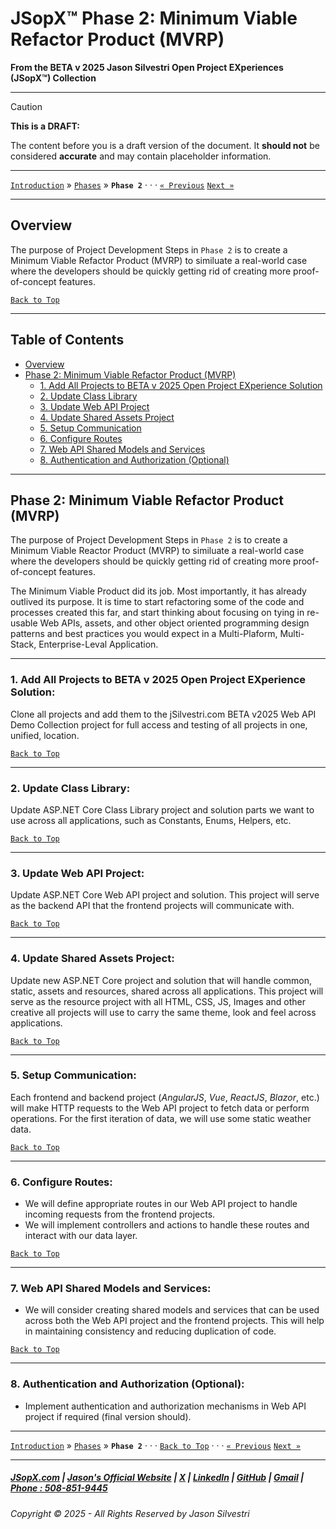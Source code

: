 ﻿# JSopX™ Phase 2: Minimum Viable Refactor Product (MVRP)


**From the ﻿BETA v 2025 Jason Silvestri Open Project EXperiences (JSopX™) Collection**

---


> [!CAUTION]
> **This is a DRAFT:**
> 
> The content before you is a draft version of the document. It **should not** be considered **accurate** and may contain placeholder information.
>

---

[`Introduction`](../Introduction/) » [`Phases`](./ReadMe.md) » **`Phase 2`**  · · · [`« Previous`](./Phase-1.md) [`Next »`](./Phase-3.md)

---

## **Overview**

The purpose of Project Development Steps in `Phase 2` is to create a Minimum Viable Refactor Product (MVRP) to similuate a real-world case where the developers should be quickly getting rid of creating more proof-of-concept features.

[`Back to Top`](#table-of-contents)

---

## Table of Contents

  - [Overview](#overview)
  - [Phase 2: Minimum Viable Refactor Product (MVRP)](#phase-2-minimum-viable-refactor-product-mvrp)
    - [1. Add All Projects to BETA v 2025 Open Project EXperience Solution](#1-add-all-projects-to-beta-v-2025-open-project-experience-solution)
    - [2. Update Class Library](#2-update-class-library)
    - [3. Update Web API Project](#3-update-web-api-project)
    - [4. Update Shared Assets Project](#4-update-shared-assets-project)
    - [5. Setup Communication](#5-setup-communication)
    - [6. Configure Routes](#6-configure-routes)
    - [7. Web API Shared Models and Services](#7-web-api-shared-models-and-services)
    - [8. Authentication and Authorization (Optional)](#8-authentication-and-authorization-optional)

---

## Phase 2: Minimum Viable Refactor Product (MVRP)

The purpose of Project Development Steps in `Phase 2` is to create a Minimum Viable Reactor Product (MVRP) to similuate a real-world case where the developers should be quickly getting rid of creating more proof-of-concept features. 

The Minimum Viable Product did its job. Most importantly, it has already outlived its purpose. It is time to start refactoring some of the code and processes created this far, and start thinking about focusing on tying in re-usable Web APIs, assets, and other object oriented programming design patterns and best practices you would expect in a Multi-Plaform, Multi-Stack, Enterprise-Leval Application.

---

### 1. **Add All Projects to BETA v 2025 Open Project EXperience Solution**:

Clone all projects and add them to the jSilvestri.com BETA v2025 Web API Demo Collection project for full access and testing of all projects in one, unified, location.
   
[`Back to Top`](#table-of-contents)

---

### 2. **Update Class Library**: 

Update ASP.NET Core Class Library project and solution parts we want to use across all applications, such as Constants, Enums, Helpers, etc.
      
[`Back to Top`](#table-of-contents)

---

### 3. **Update Web API Project**: 

Update ASP.NET Core Web API project and solution. This project will serve as the backend API that the frontend projects will communicate with.
   
[`Back to Top`](#table-of-contents)

---

### 4. **Update Shared Assets Project**: 
   
Update new ASP.NET Core project and solution that will handle common, static, assets and resources, shared across all applications. This project will serve as the resource project with all HTML, CSS, JS, Images and other creative all projects will use to carry the same theme, look and feel across applications.
   
[`Back to Top`](#table-of-contents)

---

### 5. **Setup Communication**:
Each frontend and backend project (_AngularJS_, _Vue_, _ReactJS_, _Blazor_, etc.) will make HTTP requests to the Web API project to fetch data or perform operations. For the first iteration of data, we will use some static weather data. 
   
[`Back to Top`](#table-of-contents)

---

### 6. **Configure Routes**:

   - We will define appropriate routes in our Web API project to handle incoming requests from the frontend projects.
   - We will implement controllers and actions to handle these routes and interact with our data layer.
      
[`Back to Top`](#table-of-contents)

---

### 7. **Web API Shared Models and Services**:
   - We will consider creating shared models and services that can be used across both the Web API project and the frontend projects. This will help in maintaining consistency and reducing duplication of code.
      
[`Back to Top`](#table-of-contents)

---

### 8. **Authentication and Authorization (Optional)**:

   - Implement authentication and authorization mechanisms in Web API project if required (final version should).

---

[`Introduction`](../Introduction/) » [`Phases`](./ReadMe.md) » **`Phase 2`**  · · ·  [`Back to Top`](#table-of-contents) · · · [`« Previous`](./Phase-1.md) [`Next »`](./Phase-3.md)

---

##### [JSopX.com](https://www.jsopx.com/) | [Jason's Official Website](https://www.jsilvestri.com/) | [X](https://www.x.com/JasonSilvestri) | [LinkedIn](http://www.linkedin.com/in/JasonSilvestri) | [GitHub](https://github.com/JasonSilvestri) | [Gmail](mailto:therealjasonsilvestri@gmail.com) | [Phone : 508-851-9445](phoneto:508-851-9445)

###### Copyright © 2025 - All Rights Reserved by Jason Silvestri